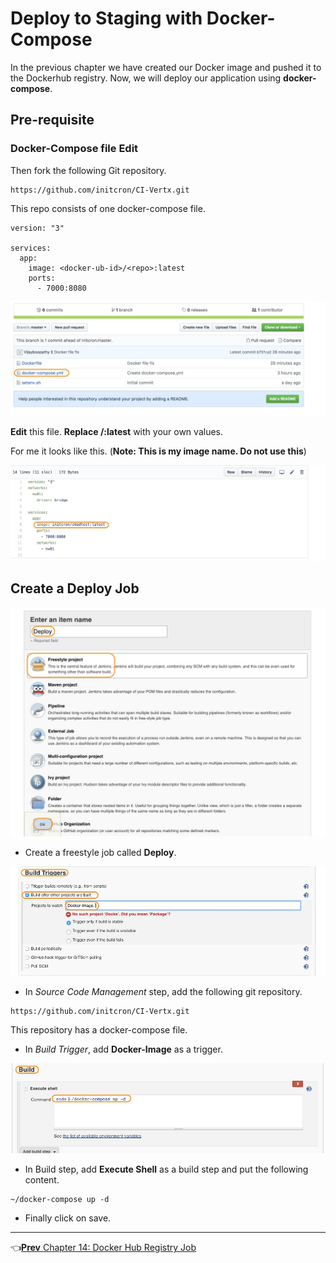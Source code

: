 # Deploy to Staging with Docker-Compose

In the previous chapter we have created our Docker image and pushed it to the Dockerhub registry.
Now, we will deploy our application using **docker-compose**.

## Pre-requisite

### Docker-Compose file Edit

Then fork the following Git repository.

```
https://github.com/initcron/CI-Vertx.git
```

This repo consists of one docker-compose file.

```
version: "3"

services:
  app:
    image: <docker-ub-id>/<repo>:latest
    ports:
      - 7000:8080
```

![compose](images/docker-compose/compose.jpg)

**Edit** this file. **Replace <docker-ub-id>/<repo>:latest** with your own values.

For me it looks like this. (**Note: This is my image name. Do not use this**)

![image](images/docker-compose/image.jpg)


## Create a Deploy Job

![job](images/docker-compose/job.jpg)

* Create a freestyle job called **Deploy**.

![trigger](images/docker-compose/trigger.jpg)

* In *Source Code Management* step, add the following git repository.

```
https://github.com/initcron/CI-Vertx.git
```

This repository has a docker-compose file.

* In *Build Trigger*, add **Docker-Image** as a trigger.

![build](images/docker-compose/build.jpg)

* In Build step, add **Execute Shell** as a build step and put the following content.

```
~/docker-compose up -d
```

* Finally click on save.

----
:point_left:[**Prev** Chapter 14: Docker Hub Registry Job](https://github.com/schoolofdevops/learn-jenkins/blob/master/Continuous-Delivery/chapters/130_create_docker_image.md)
